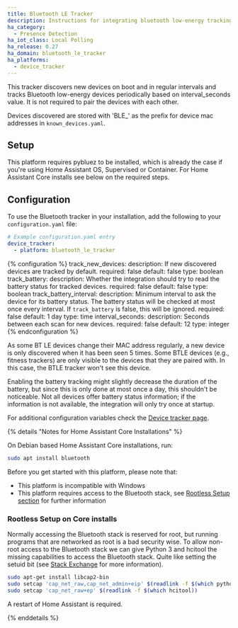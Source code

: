 ```yaml
---
title: Bluetooth LE Tracker
description: Instructions for integrating bluetooth low-energy tracking within Home Assistant.
ha_category:
  - Presence Detection
ha_iot_class: Local Polling
ha_release: 0.27
ha_domain: bluetooth_le_tracker
ha_platforms:
  - device_tracker
---
```


This tracker discovers new devices on boot and in regular intervals and tracks Bluetooth low-energy devices periodically based on interval_seconds value. It is not required to pair the devices with each other.

Devices discovered are stored with 'BLE_' as the prefix for device mac addresses in `known_devices.yaml`.

## Setup

This platform requires pybluez to be installed, which is already the case if you're using Home Assistant OS, Supervised or Container. For Home Assistant Core installs see below on the required steps.

## Configuration

To use the Bluetooth tracker in your installation, add the following to your `configuration.yaml` file:

```yaml
# Example configuration.yaml entry
device_tracker:
  - platform: bluetooth_le_tracker
```

{% configuration %}
track_new_devices:
  description: If new discovered devices are tracked by default.
  required: false
  default: false
  type: boolean
track_battery:
  description: Whether the integration should try to read the battery status for tracked devices.
  required: false
  default: false
  type: boolean
track_battery_interval:
  description: Minimum interval to ask the device for its battery status. The battery status will be checked at most once every interval. If `track_battery` is false, this will be ignored.
  required: false
  default: 1 day
  type: time
interval_seconds:
  description: Seconds between each scan for new devices.
  required: false
  default: 12
  type: integer
{% endconfiguration %}

As some BT LE devices change their MAC address regularly, a new device is only discovered when it has been seen 5 times.
Some BTLE devices (e.g., fitness trackers) are only visible to the devices that they are paired with. In this case, the BTLE tracker won't see this device.

Enabling the battery tracking might slightly decrease the duration of the battery, but since this is only done at most once a day, this shouldn't be noticeable. Not all devices offer battery status information; if the information is not available, the integration will only try once at startup.

For additional configuration variables check the [Device tracker page](/integrations/device_tracker/).

{% details "Notes for Home Assistant Core Installations" %}

On Debian based Home Assistant Core installations, run:

```bash
sudo apt install bluetooth
```

Before you get started with this platform, please note that:

- This platform is incompatible with Windows
- This platform requires access to the Bluetooth stack, see [Rootless Setup section](#rootless-setup) for further information

### Rootless Setup on Core installs

Normally accessing the Bluetooth stack is reserved for root, but running programs that are networked as root is a bad security wise. To allow non-root access to the Bluetooth stack we can give Python 3 and hcitool the missing capabilities to access the Bluetooth stack. Quite like setting the setuid bit (see [Stack Exchange](https://unix.stackexchange.com/questions/96106/bluetooth-le-scan-as-non-root) for more information).

```bash
sudo apt-get install libcap2-bin
sudo setcap 'cap_net_raw,cap_net_admin+eip' $(readlink -f $(which python3))
sudo setcap 'cap_net_raw+ep' $(readlink -f $(which hcitool))
```

A restart of Home Assistant is required.

{% enddetails %}
